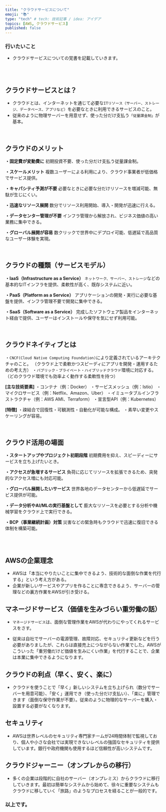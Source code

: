 ```yaml
---
title: "クラウドサービスについて"
emoji: "📚"
type: "tech" # tech: 技術記事 / idea: アイデア
topics: [AWS, クラウドサービス]
published: false
---
```




### 行いたいこと
- クラウドサービスについての覚書を記載していきます。

<br>
<br>


## クラウドサービスとは？
- クラウドとは、インターネットを通じて必要な`ITリソース（サーバー、ストレージ、データベース、アプリなど）`を必要なときに利用できるサービスのこと。  
- 従来のように物理サーバーを用意せず、使った分だけ支払う`「従量課金制」`が基本。

<br>

## クラウドのメリット
**・固定費が変動費に**
初期投資不要、使った分だけ支払う従量課金制。

**・スケールメリット**
複数ユーザーによる利用により、クラウド事業者が低価格でサービス提供。

**・キャパシティ予測が不要**
必要なときに必要な分だけリソースを増減可能、無駄が生じにくい。

**・迅速なリソース展開**
数分でリソース利用開始、導入・開発が迅速に行える。

**・データセンター管理が不要**
インフラ管理から解放され、ビジネス価値の高い業務に集中できる。

**・グローバル展開が容易**
数クリックで世界中にデプロイ可能、低遅延で高品質なユーザー体験を実現。


<br>


## クラウドの種類（サービスモデル）

**・IaaS（Infrastructure as a Service）**
`ネットワーク、サーバー、ストレージ`などの基本的なITインフラを提供、柔軟性が高く、既存システムに近い。

**・PaaS（Platform as a Service）**
アプリケーションの開発・実行に必要な基盤を提供、インフラ管理不要で開発に集中できる。

**・SaaS（Software as a Service）**
完成したソフトウェア製品をインターネット経由で提供、ユーザーはインストールや保守を気にせず利用可能。

<br>

## クラウドネイティブとは
・`CNCF(Cloud Native Computing Foundation)`により定義されているアーキテクチャのこと。
（クラウド上で柔軟かつスピーディにアプリを開発・運用するための考え方）
・`パブリック・プライベート・ハイブリッドクラウド`環境に対応する。
（どのクラウド環境でも効率よく動作する柔軟性を持つ）

**[主な技術要素]**
・コンテナ（例：Docker）
・サービスメッシュ（例：Istio）
・マイクロサービス（例：Netflix、Amazon、Uber）
・イミュータブルインフラストラクチャ（例：AWS AMI、Terraform）
・宣言型API（例：Kubernetes）

**[特徴]**
・疎結合で回復性・可観測性・自動化が可能な構成。
・素早い変更やスケーリングが容易。

<br>

## クラウド活用の場面
**・スタートアップやプロジェクト初期段階**
初期費用を抑え、スピーディーにサービスを立ち上げたいとき。

**・アクセスが急増するサービス**
負荷に応じてリソースを拡張できるため、突発的なアクセス増にも対応可能。

**・グローバル展開したいサービス**
世界各地のデータセンターから低遅延でサービス提供が可能。

**・データ分析やAI/MLの実行基盤として**
膨大なリソースを必要とする分析や機械学習をクラウド上で実行できる。

**・BCP（事業継続計画）対策**
災害などの緊急時もクラウドで迅速に復旧できる体制を構築可能。



<br>
<br>



## AWSの企業理念
- AWSは「本当にやりたいことに集中できるよう、技術的な面倒な作業を代行する」という考え方がある。
- 企業が新しいサービスやアプリを作ることに専念できるよう、サーバーの管理などの裏方作業をAWSが引き受ける。

## マネージドサービス（価値を生みづらい重労働の話）
- `マネージドサービス`は、面倒な管理作業をAWSが代わりにやってくれるサービスをさす。








- 従来は自社でサーバーの電源管理、故障対応、セキュリティ更新などを行う必要がありましたが、これらは直接売上につながらない作業でした。AWSがこういった「重労働だけど価値を生みにくい作業」を代行することで、企業は本業に集中できるようになります。

## クラウドの利点（早く、安く、楽に）
- クラウドを使うことで「早く」新しいシステムを立ち上げられ（数分でサーバーを用意可能）、「安く」運用でき（使った分だけ支払い）、「楽に」管理できます（面倒な保守作業が不要）。従来のように物理的なサーバーを購入・設置する必要がなくなります。

## セキュリティ
- AWSは世界レベルのセキュリティ専門家チームが24時間体制で監視しており、個人や小さな会社では実現できないレベルの強固なセキュリティを提供しています。銀行や政府機関も使用するほど信頼性が高いシステムです。

## クラウドジャーニー（オンプレからの移行）
- 多くの企業は段階的に自社のサーバー（オンプレミス）からクラウドに移行していきます。最初は簡単なシステムから始めて、徐々に重要なシステムもクラウドに移していく「旅路」のようなプロセスを経ることが一般的です。




### 以上です。

<br>
<br>
<br>